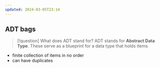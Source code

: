 ```yaml
---
updated: 2024-03-05T23:14
---
```

## ADT bags

> [!question] What does ADT stand for?
> ADT stands for **Abstract Data Type**. These serve as a blueprint for a data type that holds items

- finite collection of items in no order
- can have duplicates